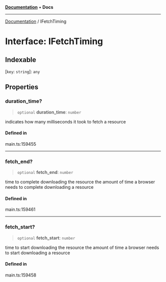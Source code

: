 [**Documentation**](../README.md) • **Docs**

***

[Documentation](../globals.md) / IFetchTiming

# Interface: IFetchTiming

## Indexable

 \[`key`: `string`\]: `any`

## Properties

### duration\_time?

> `optional` **duration\_time**: `number`

indicates how many milliseconds it took to fetch a resource

#### Defined in

main.ts:159455

***

### fetch\_end?

> `optional` **fetch\_end**: `number`

time to complete downloading the resource
the amount of time a browser needs to complete downloading a resource

#### Defined in

main.ts:159461

***

### fetch\_start?

> `optional` **fetch\_start**: `number`

time to start downloading the resource
the amount of time a browser needs to start downloading a resource

#### Defined in

main.ts:159458
